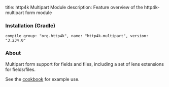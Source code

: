 title: http4k Multipart Module
description: Feature overview of the http4k-multipart form module

### Installation (Gradle)
```compile group: "org.http4k", name: "http4k-multipart", version: "3.234.0"```

### About

Multipart form support for fields and files, including a set of lens extensions for fields/files.

See the [cookbook](/cookbook/multipart_forms/) for example use.
